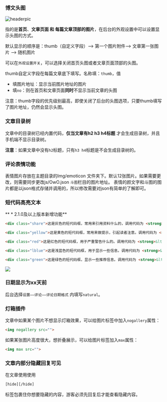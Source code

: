 ### 博文头图

![headerpic](https://ihewrocdn.b0.upaiyun.com/img/headerpic.png)

指的是**首页**、**文章页面 和 每篇文章顶部的图片**，在后台的外观设置中可以设置显示头图的方式。

默认显示的顺序是：thumb（自定义字段）--> 第一个图片附件--> 文章第一张图片 --> 随机图片

可以在`外观设置开关`，可以选择关闭首页头图或者文章页面顶部的头图。

thumb自定义字段在每篇文章底下填写。名称填：`thumb`，值
* 填图片地址：显示当前图片地址的图片
* 填`no`：则在首页和文章页面**同时**不显示当前文章的头图

注意：thumb字段的优先级别最高，即使关闭了后台的头图选项，只要thumb填写了图片地址，仍然会显示头图。


### 文章目录树

文章中的目录树已经内置代码，**仅当文章有h2 h3 h4标题** 才会生成目录树，并且手机端不显示目录树。

**注意**：如果文章中没有`h2`标题，只有`h3 h4`标题是不会生成目录树的。

### 评论表情功能

表情图片存放在主题目录的Img/emoticon 文件夹下。默认12张图片。如果需要更改，则需要同步更改js/OwO.json `斗图`栏目的图片地址。
表情的颜文字和斗图的图片都是以json格式存储并调用的，所以修改需要对json有简单的了解即可。

### 短代码高亮文本

** \* 2.1.0及以上版本新增功能**

```html
<div class="share">这是灰色的短代码框，常用来引用资料什么的，调用代码为 <strong>&lt;div class="share"&gt;输入文字&lt;/div&gt;</strong><br><br></div>

<div class="yellow">这是黄色的短代码框，常用来做提示，引起读者注意。调用代码为 <strong>&lt;div class="yellow"&gt;输入文字&lt;/div&gt;</strong><br><br></div>

<div class="red">这是红色的短代码框，用于严重警告什么的。调用代码为 <strong>&lt;div class="red"&gt;输入文字&lt;/div&gt;</strong><br><br></div>

<div class="lblue">这是浅蓝色的短代码框，用于显示一些信息。调用代码为 <strong>&lt;div class="lblue"&gt;输入文字&lt;/div&gt;</strong><br><br></div>

<div class="green">这是绿色的短代码框，显示一些推荐信息。调用代码为 <strong>&lt;div class="green"&gt;输入文字&lt;/div&gt;</strong><br><br></div>
```

<img src="https://ihewrocdn.b0.upaiyun.com/img/shortcode.png" />


### 日期显示为xx天前

后台选择`设置——评论——评论日期格式` 内填写`natural`。

### 灯箱插件

文章中如果某个图片不想显示灯箱效果，可以给图片标签中加入`nogallery`属性：
```html
<img nogallery src="">
```

如果某张图片高度很大，想折叠展示，可以给图片标签加入`max`属性：

```html
<img max src="">
```

### 文章内部分隐藏回复可见

在文章使用使用
```html
[hide][/hide]
```
标签包裹住你想要隐藏的内容，游客必须先回复后才能查看隐藏内容。
